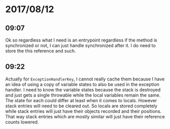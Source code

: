 # 2017/08/12

## 09:07

Ok so regardless what I need is an entrypoint regardless if the method is
synchronized or not, I can just handle synchronized after it. I do need to
store the this reference and such.

## 09:22

Actually for `ExceptionHandlerKey`, I cannot really cache them because I have
an idea of using a copy of variable states to also be used in the exception
handler. I need to know the variable states because the stack is destroyed and
just gets a single throwable while the local variables remain the same. The
state for each could differ at least when it comes to locals. However stack
entries will need to be cleared out. So locals are stored completely while
stack entries will just have their objects recorded and their positions. That
way stack entries which are mostly similar will just have their reference
counts lowered.
